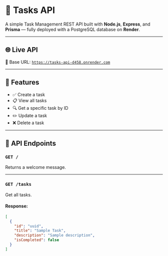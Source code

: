 # 📝 Tasks API

A simple Task Management REST API built with **Node.js**, **Express**, and **Prisma** — fully deployed with a PostgreSQL database on **Render**.

---

## 🌐 Live API

📍 Base URL: [`https://tasks-api-d458.onrender.com`](https://tasks-api-d458.onrender.com)

---

## 🚀 Features

- ✅ Create a task
- 📋 View all tasks
- 🔍 Get a specific task by ID
- ✏️ Update a task
- ❌ Delete a task

---

## 🧪 API Endpoints

### `GET /`
Returns a welcome message.

---

### `GET /tasks`
Get all tasks.

#### Response:
```json
[
  {
    "id": "uuid",
    "title": "Sample Task",
    "description": "Sample description",
    "isCompleted": false
  }
]
